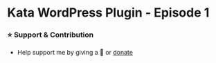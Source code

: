 # Kata WordPress Plugin - Episode 1

### ⭐️ Support & Contribution
- Help support me by giving a 🌟 or [donate](https://agungsundoro.ddns.net)